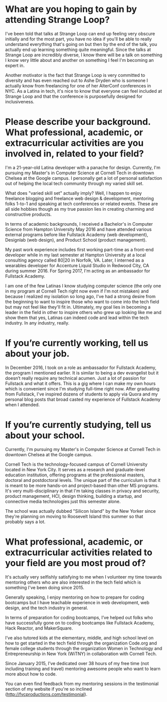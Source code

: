 # What are you hoping to gain by attending Strange Loop?

I've been told that talks at Strange Loop can end up feeling very obscure initially and for the most part, you have no idea if you'll be able to really understand everything that's going on but then by the end of the talk, you actually end up learning something quite meaningful. Since the talks at Strange Loop are incredibly diverse, I know there will be a talk on something I know very little about and another on something I feel I'm becoming an expert in.

Another motivator is the fact that Strange Loop is very committed to diversity and has even reached out to Ashe Dryden who is someone I actually know from freelancing for one of her AlterConf conferences in NYC. As a Latina in tech, it's nice to know that everyone can feel included at Strange Loop and that the conference is purposefully designed for inclusiveness.

# Please describe your background. What professional, academic, or extracurricular activities are you involved in, related to your field?

I'm a 21-year-old Latina developer with a panache for design. Currently, I'm pursuing my Master's in Computer Science at Cornell Tech in downtown Chelsea at the Google campus. I personally get a lot of personal satisfaction out of helping the local tech community through my varied skill set.

What does "varied skill set" actually imply? Well, I happen to enjoy freelance blogging and freelance web design & development, mentoring folks 1-to-1 and speaking at tech conferences or related events. These are all side hobbies though as my true passion lies in creating charming and constructive products.

In terms of academic backgrounds, I received a Bachelor's in Computer Science from Hampton University May 2016 and have attended various external programs before like Fullstack Academy (web development), Designlab (web design), and Product School (product management).

My past work experience includes first working part-time as a front-end developer while in my last semester at Hampton University at a local consulting agency called 80|20 in Norfolk, VA. Later, I interned as a wearables developer for Accenture Liquid Studio in Redwood City, CA during summer 2016. For Spring 2017, I'm acting as an ambassador for Fullstack Academy.

I am one of the few Latinas I know studying computer science (the only one in my program at Cornell Tech right now even if I'm not mistaken) and because I realized my isolation so long ago, I've had a strong desire from the beginning to want to inspire those who want to come into the tech field but may not feel like they'll fit in. Ultimately, my goal lies in becoming a leader in the field in other to inspire others who grew up looking like me and show them that yes, Latinas can indeed code and lead within the tech industry. In any industry, really.

# If you’re currently working, tell us about your job.

In December 2016, I took on a role as ambassador for Fullstack Academy, the program I mentioned earlier. It is similar to being a dev evangelist but it doesn’t really require any technical acumen. Just a lot of passion for Fullstack and what it offers. This is a gig where I can make my own hours which is convenient since I'm studying full-time right now. After graduating from Fullstack, I've inspired dozens of students to apply via Quora and my personal blog posts that broad casted my experience of Fullstack Academy when I attended.

# If you’re currently studying, tell us about your school.

Currently, I'm pursuing my Master's in Computer Science at Cornell Tech in downtown Chelsea at the Google campus.

Cornell Tech is the technology-focused campus of Cornell University located in New York City. It serves as a research and graduate-level education institution, offering programs at the professional masters, doctoral and postdoctoral levels. The unique part of the curriculum is that it is meant to be more hands-on and project-based than other MS programs. It's very multi-disciplinary in that I'm taking classes in privacy and security, product management, HCI, design thinking, building a startup, and connective media technologies just this semester alone.

The school was actually dubbed "Silicon Island" by the New Yorker since they're planning on moving to Roosevelt Island this summer so that probably says a lot.

# What professional, academic, or extracurricular activities related to your field are you most proud of?

It's actually very selfishly satisfying to me when I volunteer my time towards mentoring others who are also interested in the tech field which is something I've been doing since 2015.

Generally speaking, I enjoy mentoring on how to prepare for coding bootcamps but I have teachable experience in web development, web design, and the tech industry in general.

In terms of preparation for coding bootcamps, I’ve helped out folks who have successfully gone on to coding bootcamps like Fullstack Academy, Hack Reactor, and MakerSquare.

I’ve also tutored kids at the elementary, middle, and high school level on how to get started in the tech field through the organization Code.org and female college students through the organization Women in Technology and Entrepreneurship in New York (WiTNY) in collaboration with Cornell Tech.

Since January 2015, I’ve dedicated over 38 hours of my free time (not including training and travel) mentoring awesome people who want to learn more about how to code.

You can even find feedback from my mentoring sessions in the testimonial section of my website if you're so inclined (http://fvcproductions.com/testimonial).